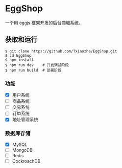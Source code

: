 # EggShop

一个用 eggjs 框架开发的后台商城系统。

## 获取和运行
```shell
$ git clone https://github.com/Txiaozhe/EggShop.git
$ cd EggShop
$ npm install
$ npm run dev    # 开发调试阶段
$ npm run build  # 部署阶段
```
### 功能
- [x] 用户系统
- [ ] 商品系统
- [ ] 交易系统
- [ ] 订单系统
- [x] 地址管理系统

### 数据库存储
- [x] MySQL
- [ ] MongoDB
- [ ] Redis
- [ ] CockroachDB
